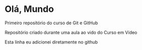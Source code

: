 # Olá, Mundo
 Primeiro repositório do curso de Git e GitHub

 Repositório criado durante uma aula ao vido do Curso em Vídeo
 
Esta linha eu adicionei diretamente no github

